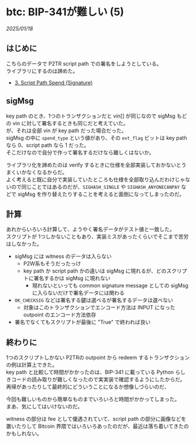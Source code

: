 # btc: BIP-341が難しい (5)

_2025/01/18_

## はじめに

こちらのデータで P2TR script path での署名をしようとしている。  
ライブラリにするのは諦めた。

* [3. Script Path Spend (Signature)](https://learnmeabitcoin.com/technical/upgrades/taproot/#example-3-script-path-spend-signature)

## sigMsg

key path のとき、1つのトランザクションだと vin[] が同じなので sigMsg もどの vin に対して署名するときも同じだと考えていた。  
が、それは全部 vin が key path だった場合だった。  
sigMsg の中に `spend_type` という値があり、その `ext_flag` ビットは key path なら 0、script path なら 1 だった。  
そこだけなので自分で作って署名するだけなら難しくはないか。

ライブラリ化を諦めたのは verify するときに仕様を全部実装しておかないとうまくいかなくなるからだ。  
よく考えると既に自分で実装していたところも仕様を全部取り込んだわけじゃないので同じことではあるのだが、`SIGHASH_SINGLE` や `SIGHASH_ANYONECANPAY` などで sigMsg を作り替えたりすることを考えると面倒になってしまったのだ。

## 計算

あれからいろいろ計算して、ようやく署名データがテスト値と一致した。  
スクリプトが 1つしかないこともあり、実装ミスがあったくらいでそこまで苦労はしなかった。

* sigMsg には witness のデータは入らない
  * P2W系もそうだったっけ
  * key path か script path かの違いは sigMsg に現れるが、どのスクリプトに署名するかは sigMsg に現れない
    * 現れないといっても common signature message としての sigMsg に入らないだけで署名データには関わる
* `OK_CHECKSIG` などは署名する鍵は選べるが署名するデータは選べない
  * 対象はこのトランザクションでエンコード方法は INPUT になった outpoint のエンコード方法依存
* 署名でなくてもスクリプトが最後に "True" で終われば良い

## 終わりに

1つのスクリプトしかない P2TRの outpoint から redeem するトランザクションの例は計算上できた。  
key path と比較して時間がかかったのは、BIP-341 に載っている Python らしきコードの読み取りが難しくなったので実実装で確認するようにしたからだ。  
再帰があったりして最終的にどういうことになるか想像しづらいのだ、

今回も難しいものから簡単なものまでいろいろと時間がかかってしまった。  
まあ、気にしてはいけないのだ。

witness の部分は fee として優遇されていて、script path の部分に画像などを置いたりして Bitcoin 界隈ではいろいろあったのだが、最近は落ち着いてきたのかもしれない。
